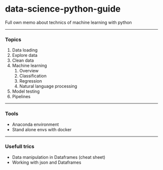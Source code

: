 # data-science-python-guide
Full own memo about technics of machine learning with python

---

### Topics

1. Data loading
2. Explore data
3. Clean data
4. Machine learning
    1. Overview
    2. Classification
    3. Regression
    4. Natural language processing
5. Model testing
6. Pipelines

---

### Tools

* Anaconda environment
* Stand alone envs with docker

---
### Usefull trics

* Data manipulation in Dataframes (cheat sheet)
* Working with json and Dataframes

